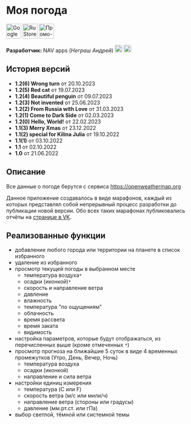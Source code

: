 # Моя погода

[<img src='https://nav-com.ru/my-weather/img/app/android.png' alt='Google PlayMarket' height='40'>](https://play.google.com/store/apps/details?id=nav_com.ru.myweather)
[<img src='https://nav-com.ru/my-weather/img/app/get_on_rustore.png' alt='RuStore' height='40'>](https://apps.rustore.ru/app/nav_com.ru.myweather)
[<img src='https://nav-com.ru/img/logo_full.png' alt='Промо-страница' height='40'>](https://nav-com.ru/my-weather)

**Разработчик:** NAV apps (*Неграш Андрей*) [<img src='https://cdn.jsdelivr.net/npm/simple-icons@3.0.1/icons/telegram.svg' alt='telegram' height='20'>](https://t.me/a_negrash) [<img src='https://cdn.jsdelivr.net/npm/simple-icons@3.0.1/icons/vk.svg' alt='vk' height='20'>](https://vk.com/a_negrash)  

## История версий
- **1.2(6) Wrong turn** от 20.10.2023
- **1.2(5) Red cat** от 19.07.2023
- **1.2(4) Beautiful penguin** от 09.07.2023
- **1.2(3) Not invented** от 25.06.2023
- **1.2(2) From Russia with Love** от 31.03.2023
- **1.2(1) Come to Dark Side** от 02.03.2023
- **1.2(0) Hello, World!** от 22.02.2023
- **1.1(3) Merry Xmas** от 23.12.2022
- **1.1(2) special for Kilina Julia** от 19.10.2022
- **1.1(1)** от 03.10.2022
- **1.1** от 02.10.2022
- **1.0** от 21.06.2022

## Описание

Все данные о погоде берутся с сервиса <https://openweathermap.org>

Данное приложение создавалось в виде марафонов, каждый из которых представлял собой непрерывный процесс разработки до публикации новой версии. Обо всех таких марафонах публиковались отчёты на [странице в VK](https://vk.com/a_negrash).

## Реализованные функции
- добавление любого города или территории на планете в список избранного
- удаление из избранного
- просмотр текущей погоды в выбранном месте
  - температура воздуха`*`
  - осадки (иконкой)`*`
  - скорость и направление ветра
  - давление
  - влажность
  - температура "по ощущениям"
  - облачность
  - время рассвета
  - время заката
  - видимость
- настройка параметров, которые будут отображаться, из перечисленных выше (кроме отмеченных `*`)
- просмотр прогноза на ближайшие 5 суток в виде 4 временных промежутков (Утро, День, Вечер, Ночь)
  - температура воздуха
  - осадки (иконкой)
  - направление и сила ветра
- настройки единиц измерения
  - температура (C или F)
  - скорость ветра (м/с или мили/ч)
  - направление ветра (стороны или градусы)
  - давление (мм.рт.ст. или гПа)
- выбор светлой, тёмной или системной темы
